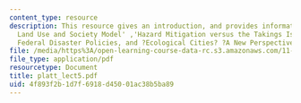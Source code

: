 ```yaml
---
content_type: resource
description: This resource gives an introduction, and provides information on 'The
  Land Use and Society Model' ,'Hazard Mitigation versus the Takings Issue', Calibrating
  Federal Disaster Policies, and ?Ecological Cities? ?A New Perspective.
file: /media/https%3A/open-learning-course-data-rc.s3.amazonaws.com/11-941-disaster-vulnerability-and-resilience-spring-2005/4f893f2b1d7f6918d45001ac38b5ba89_platt_lect5.pdf
file_type: application/pdf
resourcetype: Document
title: platt_lect5.pdf
uid: 4f893f2b-1d7f-6918-d450-01ac38b5ba89
---
```

